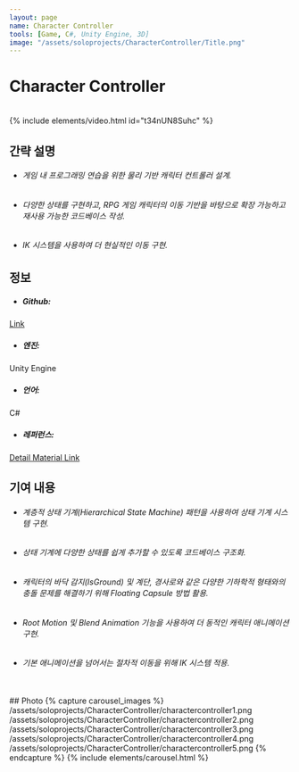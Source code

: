 ```yaml
---
layout: page
name: Character Controller
tools: [Game, C#, Unity Engine, 3D]
image: "/assets/soloprojects/CharacterController/Title.png"
---
```


# Character Controller

<br>
{% include elements/video.html id="t34nUN8Suhc" %}

## 간략 설명
- ###### 게임 내 프로그래밍 연습을 위한 물리 기반 캐릭터 컨트롤러 설계.
- ###### 다양한 상태를 구현하고, RPG 게임 캐릭터의 이동 기반을 바탕으로 확장 가능하고 재사용 가능한 코드베이스 작성.
- ###### IK 시스템을 사용하여 더 현실적인 이동 구현.


## 정보
- ##### **Github**: 
[Link](https://github.com/JinhyunChoi-DEV/GAM400)
- ##### **엔진**: 
Unity Engine
- ##### **언어**: 
C#
- ##### **레퍼런스**:
[Detail Material Link](https://docs.google.com/presentation/d/123cQtK5snVZp38f0YRpCceCZ-7gaeqUY4btSqM3J23E/edit?usp=sharing)

## 기여 내용
 - ###### 계층적 상태 기계(Hierarchical State Machine) 패턴을 사용하여 상태 기계 시스템 구현.
 - ###### 상태 기계에 다양한 상태를 쉽게 추가할 수 있도록 코드베이스 구조화.
 - ###### 캐릭터의 바닥 감지(IsGround) 및 계단, 경사로와 같은 다양한 기하학적 형태와의 충돌 문제를 해결하기 위해 Floating Capsule 방법 활용.
 - ###### Root Motion 및 Blend Animation 기능을 사용하여 더 동적인 캐릭터 애니메이션 구현.
 - ###### 기본 애니메이션을 넘어서는 절차적 이동을 위해 IK 시스템 적용.

<br>
## Photo
{% capture carousel_images %}
/assets/soloprojects/CharacterController/charactercontroller1.png
/assets/soloprojects/CharacterController/charactercontroller2.png
/assets/soloprojects/CharacterController/charactercontroller3.png
/assets/soloprojects/CharacterController/charactercontroller4.png
/assets/soloprojects/CharacterController/charactercontroller5.png
{% endcapture %}
{% include elements/carousel.html %}